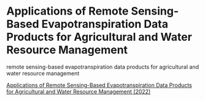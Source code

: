 
# Applications of Remote Sensing-Based Evapotranspiration Data Products for Agricultural and Water Resource Management

remote sensing-based evapotranspiration data products for agricultural and water resource management

[Applications of Remote Sensing-Based Evapotranspiration Data Products for Agricultural and Water Resource Management (2022)](https://appliedsciences.nasa.gov/join-mission/training/english/arset-applications-remote-sensing-based-evapotranspiration-data)
